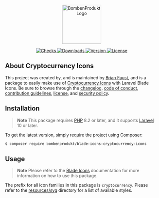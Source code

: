 <p align="center">
    <a href="https://bombenprodukt.com" target="_blank">
        <img src="https://raw.githubusercontent.com/faustbrian/assets/main/logo-text.svg" width="128" alt="BombenProdukt Logo" />
    </a>
</p>

<p align="center">
    <a href="https://github.com/faustbrian/blade-icons-cryptocurrency-icons/actions">
        <img src="https://badge.sh/github/check-runs/BombenProdukt/blade-icons-cryptocurrency-icons" alt="Checks" />
    </a>
    <a href="https://packagist.org/packages/bombenprodukt/blade-icons-cryptocurrency-icons">
        <img src="https://badge.sh/packagist/downloads/BombenProdukt/blade-icons-cryptocurrency-icons" alt="Downloads" />
    </a>
    <a href="https://packagist.org/packages/bombenprodukt/blade-icons-cryptocurrency-icons">
        <img src="https://badge.sh/packagist/version/BombenProdukt/blade-icons-cryptocurrency-icons" alt="Version" />
    </a>
    <a href="https://packagist.org/packages/bombenprodukt/blade-icons-cryptocurrency-icons">
        <img src="https://badge.sh/packagist/license/BombenProdukt/blade-icons-cryptocurrency-icons" alt="License" />
    </a>
</p>

## About Cryptocurrency Icons

This project was created by, and is maintained by [Brian Faust](https://github.com/faustbrian), and is a package to easily make use of [Cryptocurrency Icons](https://github.com/spothq/cryptocurrency-icons) with Laravel Blade Icons. Be sure to browse through the [changelog](CHANGELOG.md), [code of conduct](.github/CODE_OF_CONDUCT.md), [contribution guidelines](.github/CONTRIBUTING.md), [license](LICENSE), and [security policy](.github/SECURITY.md).

## Installation

> **Note**
> This package requires [PHP](https://www.php.net/) 8.2 or later, and it supports [Laravel](https://laravel.com/) 10 or later.

To get the latest version, simply require the project using [Composer](https://getcomposer.org/):

```bash
$ composer require bombenprodukt/blade-icons-cryptocurrency-icons
```

## Usage

> **Note**
> Please refer to the [Blade Icons](https://github.com/faustbrian/blade-icons) documentation for more information on how to use this package.

The prefix for all icon families in this package is `cryptocurrency`. Please refer to the [resources/svg](/resources/svg) directory for a list of available styles.
